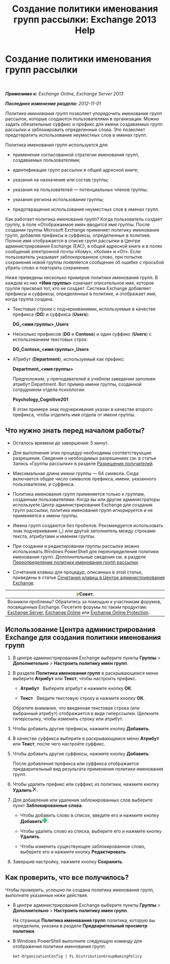 ﻿---
title: 'Создание политики именования групп рассылки: Exchange 2013 Help'
TOCTitle: Создание политики именования групп рассылки
ms:assetid: b2ffb654-345d-4be1-be8e-83d28901373e
ms:mtpsurl: https://technet.microsoft.com/ru-ru/library/JJ218693(v=EXCHG.150)
ms:contentKeyID: 50487268
ms.date: 04/30/2018
mtps_version: v=EXCHG.150
ms.translationtype: HT
---

# Создание политики именования групп рассылки

 

_**Применимо к:** Exchange Online, Exchange Server 2013_

_**Последнее изменение раздела:** 2012-11-01_

*Политика именования групп* позволяет упорядочить именование групп рассылок, которые создаются пользователями в организации. Можно задать обязательные суффикс и префикс для имени создаваемых групп рассылки и заблокировать определенные слова. Это позволяет предотвратить использование неуместных слов в именах групп.

Политика именования групп используется для:

  - применения согласованной стратегии именования групп, создаваемых пользователями;

  - идентификации групп рассылки в общей адресной книге;

  - указания на назначение или состав группы;

  - указания на пользователей — потенциальных членов группы;

  - указания региона использования группы;

  - предотвращения использования неуместных слов в именах групп.

Как работает политика именования групп? Когда пользователь создает группу, в поле «Отображаемое имя» вводится имя группы. После создания группы Microsoft Exchange применяет политику именования групп, добавляя префиксы и суффиксы, определенные в политике. Полное имя отображается в списке групп рассылки в Центре администрирования Exchange (EAC), в общей адресной книге и в полях сообщений электронной почты «Кому», «Копия» и «От». Если пользователь указывает заблокированное слово, при попытке сохранения новой группы появляется сообщение об ошибке с просьбой убрать слово и повторить сохранение.

Ниже приведены несколько примеров политики именования групп. В каждом из них **\<Имя группы\>** означает описательное имя, которое группе присвоил тот, кто ее создает. Система Exchange добавляет префиксы и суффиксы, определенные в политике, и отображает имя, когда группа создана.

  - Текстовые строки с подчеркиваниями, используемые в качестве префикса (**DG**) и суффикса (**Users**):
    
    **DG\_\<имя группы\>\_Users**

  - Несколько префиксов (**DG** и **Contoso**) и один суффикс (**Users**) с использованием текстовых строк:
    
    **DG\_Contoso\_\<имя группы\>\_Users**

  - АТрибут (**Department**), используемый как префикс:
    
    **Department\_\<имя группы\>**
    
    Предположим, у преподавателей в учебном заведении заполнен атрибут Department. Вот пример имени группы, созданной сотрудником отдела психологии:
    
    **Psychology\_Cognitive201**
    
    В этом примере знак подчеркивания указан в качестве второго префикса, чтобы отделить имя отдела от имени группы.

## Что нужно знать перед началом работы?

  - Осталось времени до завершения: 5 минут.

  - Для выполнения этих процедур необходимы соответствующие разрешения. Сведения о необходимых разрешениях см. в статье Запись «Группы рассылки» в разделе [Разрешения получателей](recipients-permissions-exchange-2013-help.md).

  - Максимальная длина имени группы — 64 символа. Сюда включается общее число символов префикса, имени, указанного пользователем, и суффикса.

  - Политика именования групп применяется только к группам, созданным пользователями. Когда вы или другие администраторы используете Центр администрирования Exchange для создания групп рассылки, политика именования групп игнорируется и не применяется к имени группы.

  - Имена групп создаются без пробелов. Рекомендуется использовать знак подчеркивания (\_) или другой заполнитель между строками текста, атрибутами и именем группы.

  - При создании и редактировании группы рассылки можно использовать Windows PowerShell для переопределения политики именования групп. Дополнительные сведения см. в разделе [Переопределение политики именования групп рассылки](override-the-distribution-group-naming-policy-exchange-2013-help.md).

  - Сочетания клавиш для процедур, описанных в этой статье, приведены в статье [Сочетания клавиш в Центре администрирования Exchange](keyboard-shortcuts-in-the-exchange-admin-center-exchange-online-protection-help.md).

<table>
<thead>
<tr class="header">
<th><img src="images/Bb124558.tip(EXCHG.150).gif" title="Совет" alt="Совет" />Совет.</th>
</tr>
</thead>
<tbody>
<tr class="odd">
<td>Возникли проблемы? Обратитесь за помощью к участникам форумов, посвященных Exchange. Посетите форумы по таким продуктам: <a href="https://go.microsoft.com/fwlink/p/?linkid=60612">Exchange Server</a>, <a href="https://go.microsoft.com/fwlink/p/?linkid=267542">Exchange Online</a> или <a href="https://go.microsoft.com/fwlink/p/?linkid=285351">Exchange Online Protection</a>..</td>
</tr>
</tbody>
</table>


## Использование Центра администрирования Exchange для создания политики именования групп

1.  В центре администрирования Exchange выберите пункты **Группы** \> **Дополнительно** \> **Настроить политику имен групп**.

2.  В разделе **Политика именования групп** в раскрывающемся меню выберите **Атрибут** или **Текст**, чтобы настроить префикс.
    
      - **Атрибут**   Выберите атрибут и нажмите кнопку **ОК**.
    
      - **Текст**   Введите текстовую строку и нажмите кнопку **ОК**.
    
    Обратите внимание, что введенная текстовая строка (или выбранный атрибут) отображается в виде гиперссылки. Щелкните гиперссылку, чтобы изменить строку или атрибут.

3.  Чтобы добавить другие префиксы, нажмите кнопку **Добавить**.

4.  В качестве суффикса выберите в раскрывающемся меню **Атрибут** или **Текст**, после чего настройте суффикс.

5.  Чтобы добавить другие суффиксы, нажмите кнопку **Добавить**.
    
    После добавления префикса или суффикса отображается предварительный вид результата применения политики именования групп.

6.  Чтобы удалить префикс или суффикс из политики, нажмите кнопку **Удалить**![Удаление](images/JJ218693.37ba42c3-6f0d-42f3-b69b-ff912a99b5b7(EXCHG.150).gif "Удаление").

7.  Для добавления или удаления заблокированных слов выберите пункт **Заблокированные слова**.
    
      - Чтобы добавить слово в список, введите его и нажмите кнопку **Добавить**![Добавление символа для папок, исключенных при миграции электронной почты](images/JJ218693.444d5c83-821f-472c-b733-e84308e2531e(EXCHG.150).gif "Добавление символа для папок, исключенных при миграции электронной почты").
    
      - Чтобы удалить слово из списка, выберите его и нажмите кнопку **Удалить**.
    
      - Чтобы изменить существующее заблокированное слово, выберите его и нажмите кнопку **Редактировать**.

8.  Завершив настройку, нажмите кнопку **Сохранить**.

## Как проверить, что все получилось?

Чтобы проверить, успешно ли создана политика именования групп, выполните указанные ниже действия.

  - В центре администрирования Exchange выберите пункты **Группы** \> **Дополнительно** \> **Настроить политику имен групп**.
    
    На странице **Политика именования групп** политика, которую вы определили, указана в разделе **Предварительный просмотр политики**.

  - В Windows PowerShell выполните следующую команду для отображения политики именования групп:
    
        Get-OrganizationConfig | FL DistributionGroupNamingPolicy

